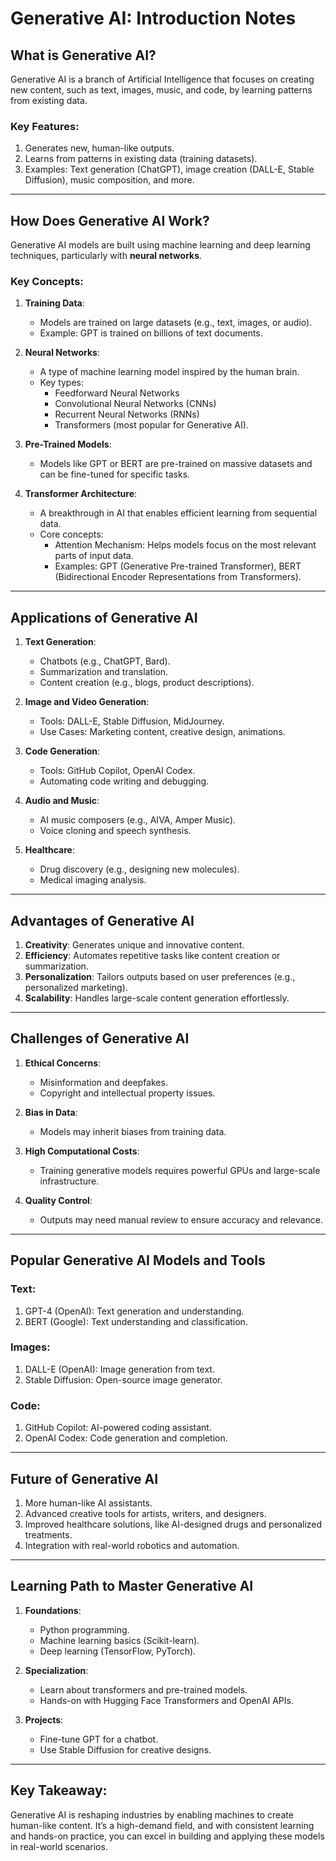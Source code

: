 # Generative AI: Introduction Notes

## **What is Generative AI?**
Generative AI is a branch of Artificial Intelligence that focuses on creating new content, such as text, images, music, and code, by learning patterns from existing data.

### **Key Features**:
1. Generates new, human-like outputs.
2. Learns from patterns in existing data (training datasets).
3. Examples: Text generation (ChatGPT), image creation (DALL-E, Stable Diffusion), music composition, and more.

---

## **How Does Generative AI Work?**
Generative AI models are built using machine learning and deep learning techniques, particularly with **neural networks**.

### **Key Concepts**:
1. **Training Data**:
   - Models are trained on large datasets (e.g., text, images, or audio).
   - Example: GPT is trained on billions of text documents.

2. **Neural Networks**:
   - A type of machine learning model inspired by the human brain.
   - Key types:
     - Feedforward Neural Networks
     - Convolutional Neural Networks (CNNs)
     - Recurrent Neural Networks (RNNs)
     - Transformers (most popular for Generative AI).

3. **Pre-Trained Models**:
   - Models like GPT or BERT are pre-trained on massive datasets and can be fine-tuned for specific tasks.

4. **Transformer Architecture**:
   - A breakthrough in AI that enables efficient learning from sequential data.
   - Core concepts:
     - Attention Mechanism: Helps models focus on the most relevant parts of input data.
     - Examples: GPT (Generative Pre-trained Transformer), BERT (Bidirectional Encoder Representations from Transformers).

---

## **Applications of Generative AI**
1. **Text Generation**:
   - Chatbots (e.g., ChatGPT, Bard).
   - Summarization and translation.
   - Content creation (e.g., blogs, product descriptions).

2. **Image and Video Generation**:
   - Tools: DALL-E, Stable Diffusion, MidJourney.
   - Use Cases: Marketing content, creative design, animations.

3. **Code Generation**:
   - Tools: GitHub Copilot, OpenAI Codex.
   - Automating code writing and debugging.

4. **Audio and Music**:
   - AI music composers (e.g., AIVA, Amper Music).
   - Voice cloning and speech synthesis.

5. **Healthcare**:
   - Drug discovery (e.g., designing new molecules).
   - Medical imaging analysis.

---

## **Advantages of Generative AI**
1. **Creativity**: Generates unique and innovative content.
2. **Efficiency**: Automates repetitive tasks like content creation or summarization.
3. **Personalization**: Tailors outputs based on user preferences (e.g., personalized marketing).
4. **Scalability**: Handles large-scale content generation effortlessly.

---

## **Challenges of Generative AI**
1. **Ethical Concerns**:
   - Misinformation and deepfakes.
   - Copyright and intellectual property issues.

2. **Bias in Data**:
   - Models may inherit biases from training data.

3. **High Computational Costs**:
   - Training generative models requires powerful GPUs and large-scale infrastructure.

4. **Quality Control**:
   - Outputs may need manual review to ensure accuracy and relevance.

---

## **Popular Generative AI Models and Tools**
### **Text**:
1. GPT-4 (OpenAI): Text generation and understanding.
2. BERT (Google): Text understanding and classification.

### **Images**:
1. DALL-E (OpenAI): Image generation from text.
2. Stable Diffusion: Open-source image generator.

### **Code**:
1. GitHub Copilot: AI-powered coding assistant.
2. OpenAI Codex: Code generation and completion.

---

## **Future of Generative AI**
1. More human-like AI assistants.
2. Advanced creative tools for artists, writers, and designers.
3. Improved healthcare solutions, like AI-designed drugs and personalized treatments.
4. Integration with real-world robotics and automation.

---

## **Learning Path to Master Generative AI**
1. **Foundations**:
   - Python programming.
   - Machine learning basics (Scikit-learn).
   - Deep learning (TensorFlow, PyTorch).

2. **Specialization**:
   - Learn about transformers and pre-trained models.
   - Hands-on with Hugging Face Transformers and OpenAI APIs.

3. **Projects**:
   - Fine-tune GPT for a chatbot.
   - Use Stable Diffusion for creative designs.

---

## **Key Takeaway**:
Generative AI is reshaping industries by enabling machines to create human-like content. It’s a high-demand field, and with consistent learning and hands-on practice, you can excel in building and applying these models in real-world scenarios.
